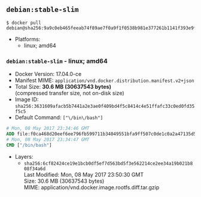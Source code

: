 ## `debian:stable-slim`

```console
$ docker pull debian@sha256:9a9c0eb465feeab74f89ae7f0a9f1f0538b981e377261b1141f393e9fcb9a6a3
```

-	Platforms:
	-	linux; amd64

### `debian:stable-slim` - linux; amd64

-	Docker Version: 17.04.0-ce
-	Manifest MIME: `application/vnd.docker.distribution.manifest.v2+json`
-	Total Size: **30.6 MB (30637543 bytes)**  
	(compressed transfer size, not on-disk size)
-	Image ID: `sha256:3631609afacb5b7441a2e3ae0f409bd4f5c8414c4e51ffafc33c0ed0fd35f5c5`
-	Default Command: `["\/bin\/bash"]`

```dockerfile
# Mon, 08 May 2017 23:34:46 GMT
ADD file:f0ca468d20eef6ee796fb599711b34049551bfa9ff507c0de1c0a2a47135d5e1 in / 
# Mon, 08 May 2017 23:34:47 GMT
CMD ["/bin/bash"]
```

-	Layers:
	-	`sha256:6cf82424ce19e1bcb0df5ef7d563bd5f3e562214ce2ee34a19b021b808f34a6d`  
		Last Modified: Mon, 08 May 2017 23:50:30 GMT  
		Size: 30.6 MB (30637543 bytes)  
		MIME: application/vnd.docker.image.rootfs.diff.tar.gzip
